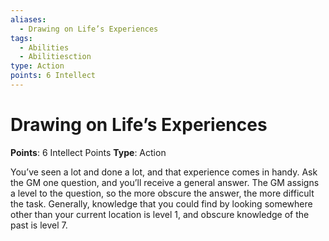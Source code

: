 ```yaml
---
aliases:
  - Drawing on Life’s Experiences
tags:
  - Abilities
  - Abilitiesction
type: Action
points: 6 Intellect
---
```


# Drawing on Life’s Experiences

**Points**: 6 Intellect Points
**Type**: Action

You’ve seen a lot and done a lot, and that experience comes in handy. Ask the GM one question, and you’ll receive a general answer. The GM assigns a level to the question, so the more obscure the answer, the more difficult the task. Generally, knowledge that you could find by looking somewhere other than your current location is level 1, and obscure knowledge of the past is level 7.
